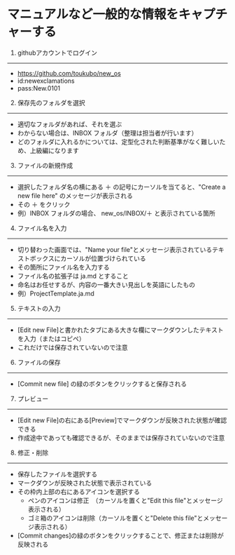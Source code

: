 マニュアルなど一般的な情報をキャプチャーする
=====

1. githubアカウントでログイン
-----
- https://github.com/toukubo/new_os
- id:newexclamations
- pass:New.0101
2. 保存先のフォルダを選択
-----
- 適切なフォルダがあれば、それを選ぶ
- わからない場合は、INBOX フォルダ（整理は担当者が行います）
- どのフォルダに入れるかについては、定型化された判断基準がなく難しいため、上級編になります
3. ファイルの新規作成
-----
- 選択したフォルダ名の横にある ＋ の記号にカーソルを当てると、"Create a new file here" のメッセージが表示される
- その ＋ をクリック
- 例）INBOX フォルダの場合、 new_os/INBOX/＋ と表示されている箇所
4. ファイル名を入力
-----
- 切り替わった画面では、"Name your file"とメッセージ表示されているテキストボックスにカーソルが位置づけられている
- その箇所にファイル名を入力する
- ファイル名の拡張子は ja.md とすること
- 命名はお任せするが、内容の一番大きい見出しを英語にしたもの
- 例）ProjectTemplate.ja.md
5. テキストの入力
-----
- [Edit new File]と書かれたタブにある大きな欄にマークダウンしたテキストを入力（またはコピペ）
- これだけでは保存されていないので注意
6. ファイルの保存
-----
- [Commit new file] の緑のボタンをクリックすると保存される
7. プレビュー
-----
- [Edit new File]の右にある[Preview]でマークダウンが反映された状態が確認できる
- 作成途中であっても確認できるが、そのままでは保存されていないので注意
8. 修正・削除
-----
- 保存したファイルを選択する
- マークダウンが反映された状態で表示されている
- その枠内上部の右にあるアイコンを選択する
  - ペンのアイコンは修正　（カーソルを置くと"Edit this file"とメッセージ表示される）
  - ゴミ箱のアイコンは削除（カーソルを置くと"Delete this file"とメッセージ表示される）
- [Commit changes]の緑のボタンをクリックすることで、修正または削除が反映される

